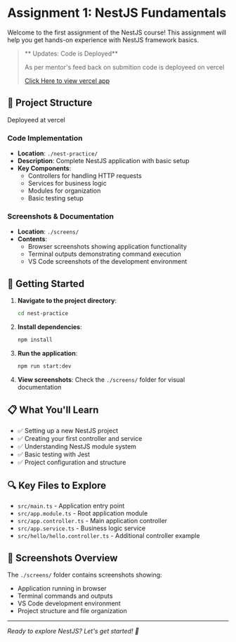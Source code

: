 # Assignment 1: NestJS Fundamentals

Welcome to the first assignment of the NestJS course! This assignment will help you get hands-on experience with NestJS framework basics.

> ** Updates: Code is Deployed**
>
> As per mentor's feed back on submition code is deployeed on vercel
>
> [ Click Here to view vercel app](https://project-8gdq8-git-main-jds-projects-d04799f1.vercel.app/)

## 📁 Project Structure

Deployeed at vercel

### Code Implementation

- **Location**: `./nest-practice/`
- **Description**: Complete NestJS application with basic setup
- **Key Components**:
  - Controllers for handling HTTP requests
  - Services for business logic
  - Modules for organization
  - Basic testing setup

### Screenshots & Documentation

- **Location**: `./screens/`
- **Contents**:
  - Browser screenshots showing application functionality
  - Terminal outputs demonstrating command execution
  - VS Code screenshots of the development environment

## 🚀 Getting Started

1. **Navigate to the project directory**:

   ```bash
   cd nest-practice
   ```

2. **Install dependencies**:

   ```bash
   npm install
   ```

3. **Run the application**:

   ```bash
   npm run start:dev
   ```

4. **View screenshots**: Check the `./screens/` folder for visual documentation

## 📋 What You'll Learn

- ✅ Setting up a new NestJS project
- ✅ Creating your first controller and service
- ✅ Understanding NestJS module system
- ✅ Basic testing with Jest
- ✅ Project configuration and structure

## 🔍 Key Files to Explore

- `src/main.ts` - Application entry point
- `src/app.module.ts` - Root application module
- `src/app.controller.ts` - Main application controller
- `src/app.service.ts` - Business logic service
- `src/hello/hello.controller.ts` - Additional controller example

## 📸 Screenshots Overview

The `./screens/` folder contains screenshots showing:

- Application running in browser
- Terminal commands and outputs
- VS Code development environment
- Project structure and file organization

---

_Ready to explore NestJS? Let's get started! 🎯_
